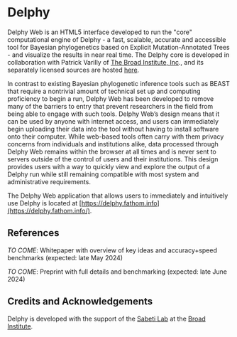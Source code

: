 Delphy
======

Delphy Web is an HTML5 interface developed to run the "core" computational engine of Delphy - a fast, scalable, accurate and accessible tool for Bayesian phylogenetics based on Explicit Mutation-Annotated Trees - and visualize the results in near real time. The Delphy core is developed in collaboration with Patrick Varilly of [The Broad Institute, Inc](https://www.broadinstitute.org/)., and its separately licensed sources are hosted [here](https://github.com/broadinstitute/delphy).

In contrast to existing Bayesian phylogenetic inference tools such as BEAST that require a nontrivial amount of technical set up and computing proficiency to begin a run, Delphy Web has been developed to remove many of the barriers to entry that prevent researchers in the field from being able to engage with such tools. Delphy Web’s design means that it can be used by anyone with internet access, and users can immediately begin uploading their data into the tool without having to install software onto their computer. While web-based tools often carry with them privacy concerns from individuals and institutions alike, data processed through Delphy Web remains within the browser at all times and is never sent to servers outside of the control of users and their institutions. This design provides users with a way to quickly view and explore the output of a Delphy run while still remaining compatible with most system and administrative requirements.

The Delphy Web application that allows users to immediately and intuitively use Delphy is located at [https://delphy.fathom.info](https://delphy.fathom.info/). 

References
----------

_TO COME_: Whitepaper with overview of key ideas and accuracy+speed benchmarks (expected: late May 2024)

_TO COME_: Preprint with full details and benchmarking (expected: late June 2024)

Credits and Acknowledgements
----------------------------

Delphy is developed with the support of the [Sabeti Lab](https://www.sabetilab.org/) at the [Broad
Institute](https://www.broadinstitute.org/).
